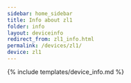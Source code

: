 ```yaml
---
sidebar: home_sidebar
title: Info about zl1
folder: info
layout: deviceinfo
redirect_from: zl1_info.html
permalink: /devices/zl1/
device: zl1
---
```

{% include templates/device_info.md %}
